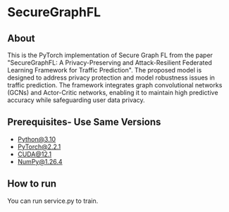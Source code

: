 # SecureGraphFL

## About

This is the PyTorch implementation of Secure Graph FL from the paper "SecureGraphFL: A Privacy-Preserving and Attack-Resilient Federated Learning Framework for Traffic Prediction". The proposed model is designed to address privacy protection and model robustness issues in traffic prediction. The framework integrates graph convolutional networks (GCNs) and Actor-Critic networks, enabling it to maintain high predictive accuracy while safeguarding user data privacy.

## Prerequisites- Use Same Versions

- [Python@3.10](https://www.python.org/downloads/)
- [PyTorch@2.2.1](https://pytorch.org/get-started/locally/)
- [CUDA@12.1](https://developer.nvidia.com/cuda-downloads)
- [NumPy@1.26.4](https://numpy.org/install/)

## How to run
You can run service.py to train.

